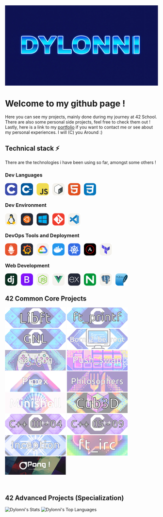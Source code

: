 <!--
**Dylonni/Dylonni** is a ✨ _special_ ✨ repository because its `README.md` (this file) appears on your GitHub profile.

Here are some ideas to get you started:

- 🔭 I’m currently working on ...
- 🌱 I’m currently learning ...
- 👯 I’m looking to collaborate on ...
- 🤔 I’m looking for help with ...
- 💬 Ask me about ...
- 📫 How to reach me: ...
- 😄 Pronouns: ...
- ⚡ Fun fact: ...
-->
![HELLO](./screenshots/banner.png)
# Welcome to my github page !

Here you can see my projects, mainly done during my journey at 42 School.  
There are also some personal side projects, feel free to check them out !  
Lastly, here is a link to my [portfolio](https://dylonni.me) if you want to contact me or see about my personal experiences. I will (C) you Around :)

## Technical stack ⚡  

There are the technologies i have been using so far, amongst some others ! 

### Dev Languages

<div style="display: flex; gap: 12px;">
    <img src="./screenshots/c.svg" alt="C" width="40" height="40">
    <img src="./screenshots/cpp.svg" alt="CPP" width="40" height="40">
    <img src="./screenshots/javascript.svg" alt="JAVASCRIPT" width="40" height="40">
    <img src="./screenshots/bash.svg" alt="BASH" width="40" height="40">
    <img src="./screenshots/html.svg" alt="HTML" width="40" height="40">
    <img src="./screenshots/css.svg" alt="CSS" width="40" height="40">
</div>

### Dev Environment

<div style="display: flex; gap: 12px;"> 
    <img src="./screenshots/linux.svg" alt="LINUX" width="40" height="40">
    <img src="./screenshots/ubuntu.svg" alt="UBUNTU" width="40" height="40">
    <img src="./screenshots/windows.svg" alt="WINDOWS" width="40" height="40">
    <img src="./screenshots/git.svg" alt="GIT" width="40" height="40">
    <img src="./screenshots/vscode.svg" alt="VSCODE" width="40" height="40">
</div>

### DevOps Tools and Deployment

<div style="display: flex; gap: 12px;"> 
    <img src="./screenshots/prometheus.svg" alt="PROMETHEUS" width="40" height="40">
    <img src="./screenshots/grafana.svg" alt="GRAFANA" width="40" height="40">
    <img src="./screenshots/gcp.svg" alt="GCP" width="40" height="40">
    <img src="./screenshots/docker.svg" alt="DOCKER" width="40" height="40">
    <img src="./screenshots/kubernetes.svg" alt="KUBERNETES" width="40" height="40">
    <img src="./screenshots/ansible.svg" alt="ANSIBLE" width="40" height="40">
    <img src="./screenshots/terraform.svg" alt="TERRAFORM" width="40" height="40">
</div>

### Web Development

<div style="display: flex; gap: 12px;"> 
    <img src="./screenshots/django.svg" alt="DJANGO" width="40" height="40">
    <img src="./screenshots/bootstrap.svg" alt="BOOTSTRAP" width="40" height="40">
    <img src="./screenshots/nodejs.svg" alt="NODEJS" width="40" height="40">
    <img src="./screenshots/vuejs.svg" alt="VUEJS" width="40" height="40">
    <img src="./screenshots/expressjs.svg" alt="EXPRESSJS" width="40" height="40">
    <img src="./screenshots/nginx.svg" alt="NGINX" width="40" height="40">
    <img src="./screenshots/postgresql.svg" alt="POSTGRESQL" width="40" height="40">
    <img src="./screenshots/sqlite.svg" alt="SQLITE" width="40" height="40">
</div>


## 42 Common Core Projects

[![LIBFT](./screenshots/libft.png)](https://github.com/Dylonni/42_libft)
[![PRINTF](./screenshots/printf.png)](https://github.com/Dylonni/42_ft_printf)
[![GNL](./screenshots/gnl.png)](https://github.com/Dylonni/42_get_next_line)
[![B2BR](./screenshots/b2br.png)](https://github.com/Dylonni/42_born_2_be_root)
[![SOLONG](./screenshots/slong.png)](https://github.com/Dylonni/42_so_long)
[![PSWAP](./screenshots/pswap.png)](https://github.com/Dylonni/42_push_swap)
[![PIPEX](./screenshots/pipex.png)](https://github.com/Dylonni/42_pipex)
[![PHILO](./screenshots/philo.png)](https://github.com/Dylonni/42_philosophers)
[![MSHELL](./screenshots/minishell.png)](https://github.com/Dylonni/42_minishell)
[![CUBED](./screenshots/cub3d.png)](https://github.com/Dylonni/42_cub3d)
[![CPP04](./screenshots/cpp04.png)](https://github.com/Dylonni/42_CPP_00_to_04)
[![CPP59](./screenshots/cpp59.png)](https://github.com/Dylonni/42_CPP_05_to_09)
[![INCP](./screenshots/incep.png)](https://github.com/Dylonni/42_inception)
[![IRC](./screenshots/irc.png)](https://github.com/Dylonni/42_ft_irc)
[![TRSCD](./screenshots/trans.png)](https://github.com/Dylonni/42_ft_transcendence)  

<br>

## 42 Advanced Projects (Specialization)

![Dylonni's Stats](https://github-readme-stats.vercel.app/api?username=Dylonni&theme=vue-dark&show_icons=true&hide_border=true&count_private=true)
![Dylonni's Top Languages](https://github-readme-stats.vercel.app/api/top-langs/?username=Dylonni&theme=vue-dark&show_icons=true&hide_border=true&layout=compact)
